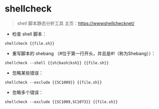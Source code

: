 # shellcheck

> shell 脚本静态分析工具
> 主页：<https://wwwshellchecknet/>

- 检查 shell 脚本：

`shellcheck {{file.sh}}`

- 重写脚本的 shebang （#位于第一行开头，并且是#!（称为Shebang））：

`shellcheck --shell {{sh|bash|ksh}} {{file.sh}}`

- 忽略某些错误：

`shellcheck --exclude {{SC1009}} {{file.sh}}`

- 忽略多个错误：

`shellcheck --exclude {{SC1009,SC1073}} {{file.sh}}`

[#]: contributors: ([Datura stramonium L.])